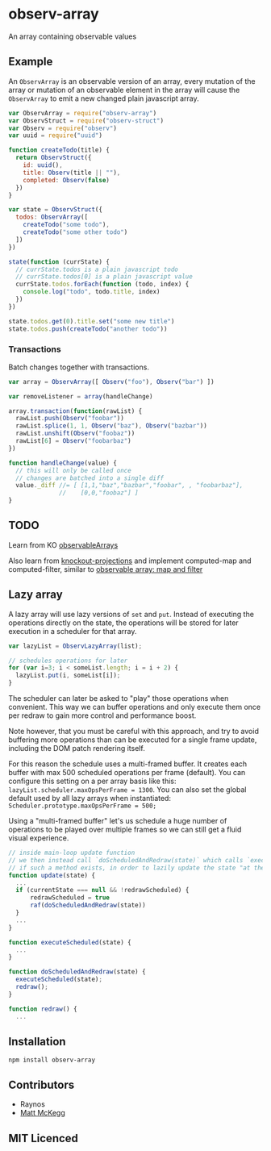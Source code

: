 # observ-array

<!--
    [![build status][1]][2]
    [![NPM version][3]][4]
    [![Coverage Status][5]][6]
    [![gemnasium Dependency Status][7]][8]
    [![Davis Dependency status][9]][10]
-->

<!-- [![browser support][11]][12] -->

An array containing observable values

## Example

An `ObservArray` is an observable version of an array, every
  mutation of the array or mutation of an observable element in
  the array will cause the `ObservArray` to emit a new changed
  plain javascript array.

```js
var ObservArray = require("observ-array")
var ObservStruct = require("observ-struct")
var Observ = require("observ")
var uuid = require("uuid")

function createTodo(title) {
  return ObservStruct({
    id: uuid(),
    title: Observ(title || ""),
    completed: Observ(false)
  })
}

var state = ObservStruct({
  todos: ObservArray([
    createTodo("some todo"),
    createTodo("some other todo")
  ])
})

state(function (currState) {
  // currState.todos is a plain javascript todo
  // currState.todos[0] is a plain javascript value
  currState.todos.forEach(function (todo, index) {
    console.log("todo", todo.title, index)
  })
})

state.todos.get(0).title.set("some new title")
state.todos.push(createTodo("another todo"))
```

### Transactions

Batch changes together with transactions.

```js
var array = ObservArray([ Observ("foo"), Observ("bar") ])

var removeListener = array(handleChange)

array.transaction(function(rawList) {
  rawList.push(Observ("foobar"))
  rawList.splice(1, 1, Observ("baz"), Observ("bazbar"))
  rawList.unshift(Observ("foobaz"))
  rawList[6] = Observ("foobarbaz")
})

function handleChange(value) {
  // this will only be called once
  // changes are batched into a single diff
  value._diff //= [ [1,1,"baz","bazbar","foobar", , "foobarbaz"],
              //    [0,0,"foobaz"] ]
}
```

## TODO

Learn from KO [observableArrays](http://knockoutjs.com/documentation/observableArrays.html)

Also learn from [knockout-projections](https://github.com/SteveSanderson/knockout-projections)
and implement computed-map and computed-filter, similar to [observable array: map and filter](https://github.com/SteveSanderson/knockout-projections/blob/master/src/knockout-projections.js)

## Lazy array

A lazy array will use lazy versions of `set` and `put`. Instead of executing the operations directly on the state, the operations will be stored for later execution in a scheduler for that array.

```js
var lazyList = ObservLazyArray(list);

// schedules operations for later
for (var i=3; i < someList.length; i = i + 2) {
  lazyList.put(i, someList[i]);
}
```

The scheduler can later be asked to "play" those operations when convenient. This way we can buffer operations and only execute them once per redraw to gain more control and performance boost.

Note however, that you must be careful with this approach, and try to avoid buffering more operations than can be executed for a single frame update, including the DOM patch rendering itself.

For this reason the schedule uses a multi-framed buffer. It creates each buffer with max 500 scheduled operations per frame (default). You can configure this setting on a per array basis like this: `lazyList.scheduler.maxOpsPerFrame = 1300`. You can also set the global default used by all lazy arrays when instantiated: `Scheduler.prototype.maxOpsPerFrame = 500;`

Using a "multi-framed buffer" let's us schedule a huge number of operations to be played over multiple frames so we can still get a fluid visual experience.

```js
// inside main-loop update function
// we then instead call `doScheduledAndRedraw(state)` which calls `executeScheduled()` on the state
// if such a method exists, in order to lazily update the state "at the last minute".
function update(state) {
  ...
  if (currentState === null && !redrawScheduled) {
      redrawScheduled = true
      raf(doScheduledAndRedraw(state))
  }
  ...
}

function executeScheduled(state) {
  ...
}

function doScheduledAndRedraw(state) {
  executeScheduled(state);
  redraw();
}

function redraw() {
  ...
```


## Installation

`npm install observ-array`

## Contributors

 - Raynos
 - [Matt McKegg][13]

## MIT Licenced

  [1]: https://secure.travis-ci.org/Raynos/observ-array.png
  [2]: https://travis-ci.org/Raynos/observ-array
  [3]: https://badge.fury.io/js/observ-array.png
  [4]: https://badge.fury.io/js/observ-array
  [5]: https://coveralls.io/repos/Raynos/observ-array/badge.png
  [6]: https://coveralls.io/r/Raynos/observ-array
  [7]: https://gemnasium.com/Raynos/observ-array.png
  [8]: https://gemnasium.com/Raynos/observ-array
  [9]: https://david-dm.org/Raynos/observ-array.png
  [10]: https://david-dm.org/Raynos/observ-array
  [11]: https://ci.testling.com/Raynos/observ-array.png
  [12]: https://ci.testling.com/Raynos/observ-array
  [13]: https://github.com/mmckegg
